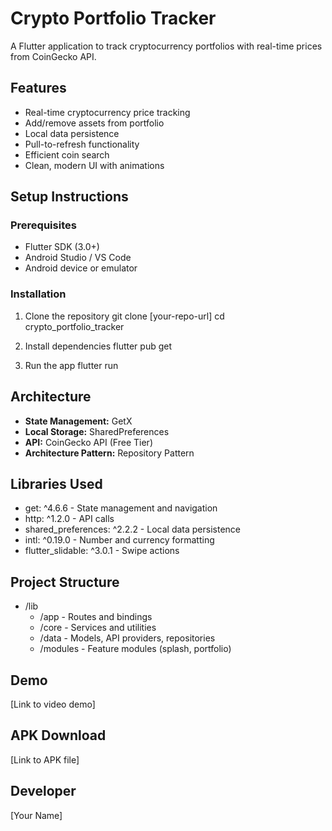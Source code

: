 # Crypto Portfolio Tracker

A Flutter application to track cryptocurrency portfolios with real-time prices from CoinGecko API.

## Features
- Real-time cryptocurrency price tracking
- Add/remove assets from portfolio
- Local data persistence
- Pull-to-refresh functionality
- Efficient coin search
- Clean, modern UI with animations

## Setup Instructions

### Prerequisites
- Flutter SDK (3.0+)
- Android Studio / VS Code
- Android device or emulator

### Installation
1. Clone the repository
git clone [your-repo-url]
cd crypto_portfolio_tracker

2. Install dependencies
flutter pub get

3. Run the app
flutter run


## Architecture
- **State Management:** GetX
- **Local Storage:** SharedPreferences
- **API:** CoinGecko API (Free Tier)
- **Architecture Pattern:** Repository Pattern

## Libraries Used
- get: ^4.6.6 - State management and navigation
- http: ^1.2.0 - API calls
- shared_preferences: ^2.2.2 - Local data persistence
- intl: ^0.19.0 - Number and currency formatting
- flutter_slidable: ^3.0.1 - Swipe actions

## Project Structure
- /lib
  - /app - Routes and bindings
  - /core - Services and utilities
  - /data - Models, API providers, repositories
  - /modules - Feature modules (splash, portfolio)

## Demo
[Link to video demo]

## APK Download
[Link to APK file]

## Developer
[Your Name]